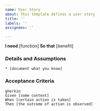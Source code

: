 ```yaml
---
name: User Story
about: This template defines a user story
title: ''
labels: ''
assignees: ''

---
```


**I need** [function]
**So that** [benefit]
### Details and Assumptions
    * [document what you know]
### Acceptance Criteria
    gherkin
    Given [some context]
    When [certain action is taken]
    Then [the outcome of action is observed]
